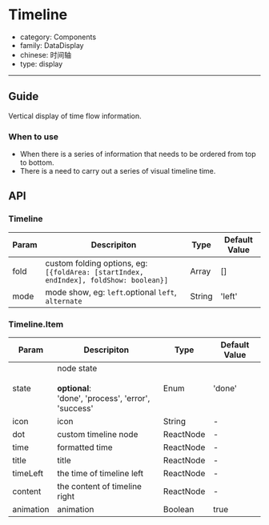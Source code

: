 # Timeline

-   category: Components
-   family: DataDisplay
-   chinese: 时间轴
-   type: display

---

## Guide

Vertical display of time flow information.

### When to use

- When there is a series of information that needs to be ordered from top to bottom.
- There is a need to carry out a series of visual timeline time.

## API

### Timeline

| Param | Descripiton  | Type  | Default Value |
| ---- | ------------------------------------------------------------------- | ----- | --- |
| fold | custom folding options, eg: `[{foldArea: [startIndex, endIndex], foldShow: boolean}]` | Array | \[] |
| mode | mode show, eg: `left`.optional `left`, `alternate`                                    | String | 'left'   |

### Timeline.Item

| Param | Descripiton  | Type  | Default Value |
| --------- | ------------------------------------------------------------- | --------- | ------ |
| state     | node state <br><br>**optional**:<br>'done', 'process', 'error', 'success' | Enum      | 'done' |
| icon      | icon                                                            | String    | -      |
| dot       | custom timeline node                                                      | ReactNode | -      |
| time      | formatted time                                                       | ReactNode | -      |
| title     | title                                                            | ReactNode | -      |
| timeLeft  |the time of timeline left                                                          | ReactNode | -      |
| content   | the content of timeline right                                                          | ReactNode | -      |
| animation | animation                                                            | Boolean   | true   |

